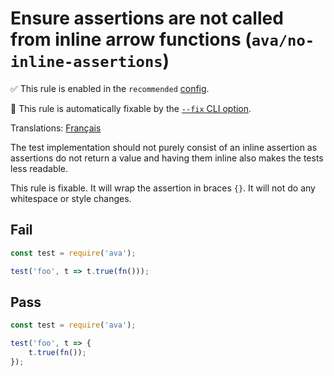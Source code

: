 # Ensure assertions are not called from inline arrow functions (`ava/no-inline-assertions`)

✅ This rule is enabled in the `recommended` [config](https://github.com/avajs/eslint-plugin-ava#recommended-config).

🔧 This rule is automatically fixable by the [`--fix` CLI option](https://eslint.org/docs/latest/user-guide/command-line-interface#--fix).

<!-- end auto-generated rule header -->

Translations: [Français](https://github.com/avajs/ava-docs/blob/main/fr_FR/related/eslint-plugin-ava/docs/rules/no-inline-assertions.md)

The test implementation should not purely consist of an inline assertion as assertions do not return a value and having them inline also makes the tests less readable.

This rule is fixable. It will wrap the assertion in braces `{}`. It will not do any whitespace or style changes.

## Fail

```js
const test = require('ava');

test('foo', t => t.true(fn()));
```

## Pass

```js
const test = require('ava');

test('foo', t => {
	t.true(fn());
});
```
